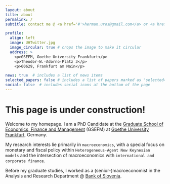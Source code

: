 ```yaml
---
layout: about
title: about
permalink: /
subtitle: contact me @ <a href='#'>herman.uros@gmail.com</a> or <a href='#'>uros.herman@its.uni-frankfurt.de</a>

profile:
  align: left
  image: UHTwitter.jpg
  image_circular: true # crops the image to make it circular
  address: >
    <p>GSEFM, Goethe University Frankfurt</p>
    <p>Theodor-W.-Adorno-Platz 3</p>
    <p>60629, Frankfurt am Main</p>

news: true  # includes a list of news items
selected_papers: false # includes a list of papers marked as "selected={true}"
social: false  # includes social icons at the bottom of the page
---
```


# This page is under construction!

Welcome to my homepage. I am a PhD Candidate at the [Graduate School of Economics, Finance and Management](https://www.gsefm.eu/about-us.html) (GSEFM) at [Goethe University Frankfurt](https://www.wiwi.uni-frankfurt.de/en/home.html), Germany. 

My research interests lie primarily in `macroeconomics`, with a special focus on monetary and fiscal policy within `Heterogeneous-Agent New Keynesian models` and the intersection of macroeconomics with `international and corporate finance`. 

Before my graduate studies, I worked as a (senior-)macroeconomist in the Analysis and Research Department @ [Bank of Slovenia](https://www.bsi.si/en).
